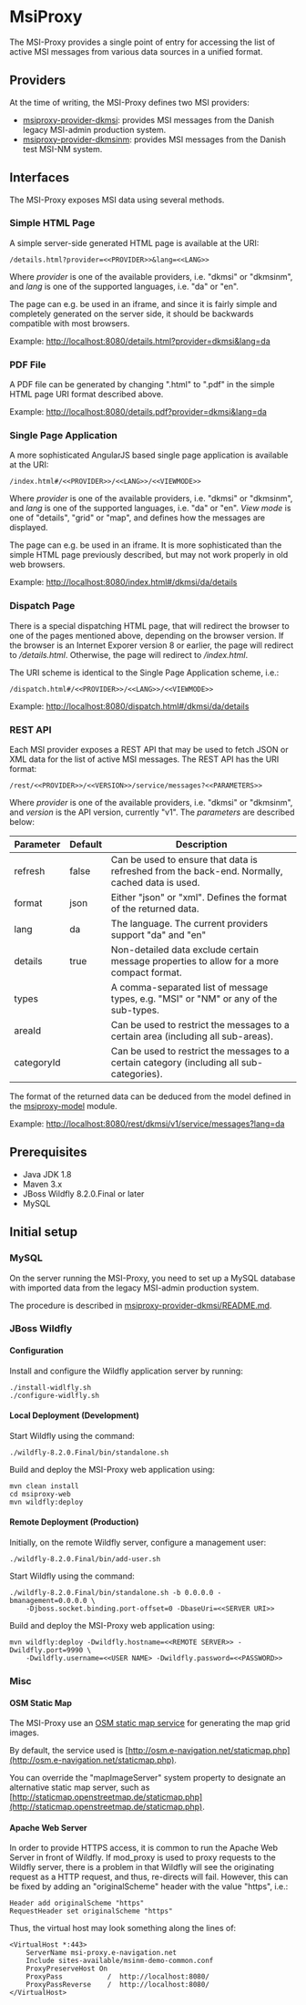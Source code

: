# MsiProxy #

The MSI-Proxy provides a single point of entry for accessing the list of active MSI messages from various data sources in a unified format.

## Providers ##

At the time of writing, the MSI-Proxy defines two MSI providers:

* [msiproxy-provider-dkmsi](msiproxy-provider-dkmsi): provides MSI messages from the Danish legacy MSI-admin production system.
* [msiproxy-provider-dkmsinm](msiproxy-provider-dkmsinm): provides MSI messages from the Danish test MSI-NM system.

## Interfaces ##

The MSI-Proxy exposes MSI data using several methods.

### Simple HTML Page ###
A simple server-side generated HTML page is available at the URI:

    /details.html?provider=<<PROVIDER>>&lang=<<LANG>>

Where *provider* is one of the available providers, i.e. "dkmsi" or "dkmsinm", and *lang* is one of the supported languages, i.e. "da" or "en".

The page can e.g. be used in an iframe, and since it is fairly simple and completely generated on the server side, it should be backwards compatible with most browsers.

Example: [http://localhost:8080/details.html?provider=dkmsi&lang=da](http://localhost:8080/details.html?provider=dkmsi&lang=da)

### PDF File ###
A PDF file can be generated by changing ".html" to ".pdf" in the simple HTML page URI format described above.

Example: [http://localhost:8080/details.pdf?provider=dkmsi&lang=da](http://localhost:8080/details.pdf?provider=dkmsi&lang=da)

### Single Page Application ###
A more sophisticated AngularJS based single page application is available at the URI:

    /index.html#/<<PROVIDER>>/<<LANG>>/<<VIEWMODE>>

Where *provider* is one of the available providers, i.e. "dkmsi" or "dkmsinm", and *lang* is one of the supported languages, i.e. "da" or "en".
*View mode* is one of "details", "grid" or "map", and defines how the messages are displayed.

The page can e.g. be used in an iframe. It is more sophisticated than the simple HTML page previously described, but may not work properly in old web browsers.

Example: [http://localhost:8080/index.html#/dkmsi/da/details](http://localhost:8080/index.html#/dkmsi/da/details)

### Dispatch Page ###
There is a special dispatching HTML page, that will redirect the browser to one of the pages mentioned above, depending on the browser version. If the browser is
an Internet Exporer version 8 or earlier, the page will redirect to */details.html*. Otherwise, the page will redirect to */index.html*.

The URI scheme is identical to the Single Page Application scheme, i.e.:

    /dispatch.html#/<<PROVIDER>>/<<LANG>>/<<VIEWMODE>>

Example: [http://localhost:8080/dispatch.html#/dkmsi/da/details](http://localhost:8080/dispatch.html#/dkmsi/da/details)

### REST API ###

Each MSI provider exposes a REST API that may be used to fetch JSON or XML data for the list of active MSI messages.
The REST API has the URI format:

    /rest/<<PROVIDER>>/<<VERSION>>/service/messages?<<PARAMETERS>>

Where *provider* is one of the available providers, i.e. "dkmsi" or "dkmsinm", and *version* is the API version, currently "v1".
The *parameters* are described below:

| Parameter  | Default | Description  |
| ---------- | ------- | ----- |
| refresh    | false   | Can be used to ensure that data is refreshed from the back-end. Normally, cached data is used. |
| format     | json    | Either "json" or "xml". Defines the format of the returned data. |
| lang       | da      | The language. The current providers support "da" and "en" |
| details    | true    | Non-detailed data exclude certain message properties to allow for a more compact format. |
| types      |         | A comma-separated list of message types, e.g. "MSI" or "NM" or any of the sub-types. |
| areaId     |         | Can be used to restrict the messages to a certain area (including all sub-areas). |
| categoryId |         | Can be used to restrict the messages to a certain category (including all sub-categories). |

The format of the returned data can be deduced from the model defined in the [msiproxy-model](msiproxy-model) module.

Example: [http://localhost:8080/rest/dkmsi/v1/service/messages?lang=da](http://localhost:8080/rest/dkmsi/v1/service/messages?lang=da)


## Prerequisites
* Java JDK 1.8
* Maven 3.x
* JBoss Wildfly 8.2.0.Final or later
* MySQL

## Initial setup

### MySQL
On the server running the MSI-Proxy, you need to set up a MySQL database with imported data from the legacy MSI-admin production system.

The procedure is described in [msiproxy-provider-dkmsi/README.md](msiproxy-provider-dkmsi/README.md).

### JBoss Wildfly

#### Configuration
Install and configure the Wildfly application server by running:

    ./install-widlfly.sh
    ./configure-widlfly.sh

#### Local Deployment (Development)

Start Wildfly using the command:

    ./wildfly-8.2.0.Final/bin/standalone.sh

Build and deploy the MSI-Proxy web application using:

    mvn clean install
    cd msiproxy-web
    mvn wildfly:deploy

#### Remote Deployment (Production)

Initially, on the remote Wildfly server, configure a management user:

    ./wildfly-8.2.0.Final/bin/add-user.sh

Start Wildfly using the command:

    ./wildfly-8.2.0.Final/bin/standalone.sh -b 0.0.0.0 -bmanagement=0.0.0.0 \
        -Djboss.socket.binding.port-offset=0 -DbaseUri=<<SERVER URI>>

Build and deploy the MSI-Proxy web application using:

    mvn wildfly:deploy -Dwildfly.hostname=<<REMOTE SERVER>> -Dwildfly.port=9990 \
        -Dwildfly.username=<<USER NAME> -Dwildfly.password=<<PASSWORD>>

### Misc

#### OSM Static Map
The MSI-Proxy use an [OSM static map service](http://sourceforge.net/p/staticmaplite/code/HEAD/tree/staticmap.php) for generating the map grid images.

By default, the service used is [http://osm.e-navigation.net/staticmap.php](http://osm.e-navigation.net/staticmap.php).

You can override the "mapImageServer" system property to designate an alternative static map server,
such as [http://staticmap.openstreetmap.de/staticmap.php](http://staticmap.openstreetmap.de/staticmap.php).

#### Apache Web Server
In order to provide HTTPS access, it is common to run the Apache Web Server in front of Wildfly.
If mod_proxy is used to proxy requests to the Wildfly server, there is a problem in that Wildfly will see the originating request as a HTTP request, and thus, re-directs will fail.
However, this can be fixed by adding an "originalScheme" header with the value "https", i.e.:

    Header add originalScheme "https"
    RequestHeader set originalScheme "https"

Thus, the virtual host may look something along the lines of:

    <VirtualHost *:443>
        ServerName msi-proxy.e-navigation.net
        Include sites-available/msinm-demo-common.conf
        ProxyPreserveHost On
        ProxyPass           /  http://localhost:8080/
        ProxyPassReverse    /  http://localhost:8080/
    </VirtualHost>

